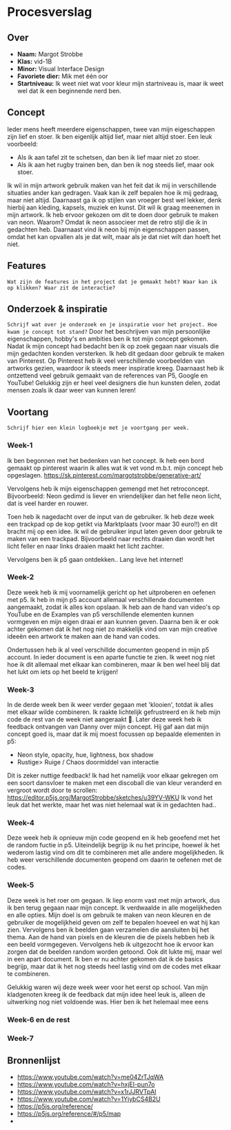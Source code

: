 # Procesverslag

## Over
* **Naam:** Margot Strobbe
* **Klas:** vid-1B
* **Minor:** Visual Interface Design
* **Favoriete dier:** Mik met één oor
* **Startniveau:** Ik weet niet wat voor kleur mijn startniveau is, maar ik weet wel dat ik een beginnende nerd ben.

## Concept
Ieder mens heeft meerdere eigenschappen, twee van mijn eigeschappen zijn lief en stoer. Ik ben eigenlijk altijd lief, maar niet altijd stoer. 
Een leuk voorbeeld: 
- Als ik aan tafel zit te schetsen, dan ben ik lief maar niet zo stoer. 
- Als ik aan het rugby trainen ben, dan ben ik nog steeds lief, maar ook stoer. 

Ik wil in mijn artwork gebruik maken van het feit dat ik mij in verschillende situaties ander kan gedragen. Vaak kan ik zelf bepalen hoe ik mij gedraag, maar niet altijd. 
Daarnaast ga ik op stijlen van vroeger best wel lekker, denk hierbij aan kleding, kapsels, muziek en kunst. Dit wil ik graag meenemen in mijn artwork. Ik heb ervoor gekozen om dit te doen door gebruik te maken van neon. Waarom? Omdat ik neon associeer met de retro stijl die ik in gedachten heb. Daarnaast vind ik neon bij mijn eigenschappen passen, omdat het kan opvallen als je dat wilt, maar als je dat niet wilt dan hoeft het niet.

## Features

`Wat zijn de features in het project dat je gemaakt hebt? Waar kan ik op klikken? Waar zit de interactie?`

## Onderzoek & inspiratie
`Schrijf wat over je onderzoek en je inspiratie voor het project. Hoe kwam je concept tot stand?`
Door het beschrijven van mijn persoonlijke eigenschappen, hobby's en ambities ben ik tot mijn concept gekomen. Nadat ik mijn concept had bedacht ben ik op zoek gegaan naar visuals die mijn gedachten konden versterken. Ik heb dit gedaan door gebruik te maken van Pinterest. Op Pinterest heb ik veel verschillende voorbeelden van artworks gezien, waardoor ik steeds meer inspiratie kreeg. Daarnaast heb ik ontzettend veel gebruik gemaakt van de references van P5, Google en YouTube! Gelukkig zijn er heel veel designers die hun kunsten delen, zodat mensen zoals ik daar weer van kunnen leren! 


## Voortang

`Schrijf hier een klein logboekje met je voortgang per week.`

### Week-1
Ik ben begonnen met het bedenken van het concept. Ik heb een bord gemaakt op pinterest waarin ik alles wat ik vet vond m.b.t. mijn concept heb opgeslagen. 
https://sk.pinterest.com/margotstrobbe/generative-art/

Vervolgens heb ik mijn eigenschappen gemengd met het retroconcept.
Bijvoorbeeld: Neon gedimd is liever en vriendelijker dan het felle neon licht, dat is veel harder en rouwer. 

Toen heb ik nagedacht over de input van de gebruiker. Ik heb deze week een trackpad op de kop getikt via Marktplaats (voor maar 30 euro!!) en dit bracht mij op een idee. Ik wil de gebruiker input laten geven door gebruik te maken van een trackpad. Bijvoorbeeld naar rechts draaien dan wordt het licht feller en naar links draaien maakt het licht zachter.

Vervolgens ben ik p5 gaan ontdekken.. Lang leve het internet!

### Week-2
Deze week heb ik mij voornamelijk gericht op het uitproberen en oefenen met p5. Ik heb in mijn p5 account allemaal verschillende documenten aangemaakt, zodat ik alles kon opslaan. Ik heb aan de hand van video's op YouTube en de Examples van p5 verschillende elementen kunnen vormgeven en mijn eigen draai er aan kunnen geven.
Daarna ben ik er ook achter gekomen dat ik het nog niet zo makkelijk vind om van mijn creative ideeën een artwork te maken aan de hand van codes. 

Ondertussen heb ik al veel verschillde documenten geopend in mijn p5 account. In ieder document is een aparte functie te zien. Ik weet nog niet hoe ik dit allemaal met elkaar kan combineren, maar ik ben wel heel blij dat het lukt om iets op het beeld te krijgen!

### Week-3
In de derde week ben ik weer verder gegaan met 'klooien', totdat ik alles met elkaar wilde combineren. Ik raakte lichtelijk gefrustreerd en ik heb mijn code de rest van de week niet aangeraakt 🦖. 
Later deze week heb ik feedback ontvangen van Danny over mijn concept. Hij gaf aan dat mijn concept goed is, maar dat ik mij moest focussen op bepaalde elementen in p5: 
- Neon style, opacity, hue, lightness, box shadow
- Rustige> Ruige / Chaos doormiddel van interactie

Dit is zeker nuttige feedback! Ik had het namelijk voor elkaar gekregen om een soort dansvloer te maken met een discoball die van kleur veranderd en vergroot wordt door te scrollen: https://editor.p5js.org/MargotStrobbe/sketches/u39YV-WKU 
Ik vond het leuk dat het werkte, maar het was niet helemaal wat ik in gedachten had..

### Week-4
Deze week heb ik opnieuw mijn code geopend en ik heb geoefend met het de random fuctie in p5. Uiteindelijk begrijp ik nu het principe, hoewel ik het wederom lastig vind om dit te combineren met alle andere mogelijkheden. Ik heb weer verschillende documenten geopend om daarin te oefenen met de codes.

### Week-5
Deze week is het roer om gegaan. Ik liep enorm vast met mijn artwork, dus ik ben terug gegaan naar mijn concept. Ik verdwaalde in alle mogelijkheden en alle opties. Mijn doel is om gebruik te maken van neon kleuren en de gebruiker de mogelijkheid geven om zelf te bepalen hoeveel en wat hij kan zien. 
Vervolgens ben ik beelden gaan verzamelen die aansluiten bij het thema. Aan de hand van pixels en de kleuren die de pixels hebben heb ik een beeld vormgegeven. Vervolgens heb ik uitgezocht hoe ik ervoor kan zorgen dat de beelden random worden getoond. Ook dit lukte mij, maar wel in een apart document. 
Ik ben er nu achter gekomen dat ik de basics begrijp, maar dat ik het nog steeds heel lastig vind om de codes met elkaar te combineren. 

Gelukkig waren wij deze week weer voor het eerst op school. Van mijn kladgenoten kreeg ik de feedback dat mijn idee heel leuk is, alleen de uitwerking nog niet voldoende was. Hier ben ik het helemaal mee eens

### Week-6 en de rest

### Week-7


## Bronnenlijst

* https://www.youtube.com/watch?v=me04ZrTJqWA
* https://www.youtube.com/watch?v=hxjEl-pun7o
* https://www.youtube.com/watch?v=x1rJJRVTpAI
* https://www.youtube.com/watch?v=1YjybCS4B2U
* https://p5js.org/reference/
* https://p5js.org/reference/#/p5/map
* 
